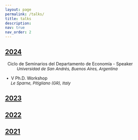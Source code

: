 ```yaml
---
layout: page
permalink: /talks/
title: talks
description:
nav: true
nav_order: 2
---
```


<div class="projects">
  <a id="2024" href="javascript:void(0);" onclick="toggleVisibility('2024-content')">
    <h2 class="category"> 2024 </h2>
  </a>
</div>

<!-- 2024 -->
<div id="2024-content" style="display: block;">
  
  <p style="padding-left: 30px;"> <i class="fa-solid fa-person-chalkboard" style="color: var(--global-theme-color); margin-left: -30px;"></i>&nbsp; Ciclo de Seminarios del Departamento de Economía - <span style="color: var(--global-theme-color);">Speaker</span>
    <br>
  <span style="font-size:10pt;">&nbsp;&nbsp;<i class="fa-solid fa-location-dot" style="color: var(--global-theme-color); margin-left: -10px;"></i>&nbsp;&nbsp; <i>Universidad de San Andrés, Buenos Aires, Argentina</i></span> </p>
  
  <p style="padding-left: 10px;"> &nbsp;<span style="margin-left: -10px; color: var(--global-theme-color);">•</span>&nbsp; &#8548; Ph.D. Workshop
    <br>
  <span style="font-size:10pt;">&nbsp;&nbsp;<i class="fa-solid fa-location-dot" style="color: var(--global-theme-color); margin-left: -10px;"></i>&nbsp;&nbsp; <i >Le Sparne, Pitigliano (GR), Italy</i></span> </p>

</div>
<!-- end -->

<div class="projects">
  <a id="2023" href="javascript:void(0);" onclick="toggleVisibility('2023-content')">
    <h2 class="category"> 2023 </h2>
  </a>
</div>

<!-- 2023 -->
<div id="2023-content" style="display: none;">

  <p style="padding-left: 10px;"> <span style="margin-left: -10px; color: var(--global-theme-color);">•</span> &#8547; Ph.D. Workshop - <span style="color: var(--global-theme-color);">Speaker</span> <br> <i style="font-size:10pt;">Le Sparne, Pitigliano (GR), Italy</i></p>
  
  <p style="padding-left: 10px;"> <span style="margin-left: -10px; color: var(--global-theme-color);">•</span> SAsCA Ph.D. Conference in Economics - <span style="color: var(--global-theme-color);">Speaker and discussant</span> <br> <i style="font-size:10pt;">University of Sassari, Sassari, Italy</i></p>
  
  <p style="padding-left: 10px;"> <span style="margin-left: -10px; color: var(--global-theme-color);">•</span> Workshop for Ph.D. Students In Economentrics and Empirical Economics (WEEE) - <span style="color: var(--global-theme-color);">Speaker</span> <br> <i style="font-size:10pt;">Bertinoro (FC), Italy</i></p>
  
  <p style="padding-left: 10px;"> <span style="margin-left: -10px; color: var(--global-theme-color);">•</span> Third Year Ph.D. Forum - <span style="color: var(--global-theme-color);">Speaker</span> <br> <i style="font-size:10pt;">University of Bologna, Bologna, Italy</i> </p>
  
  <p style="padding-left: 10px;"> <span style="margin-left: -10px; color: var(--global-theme-color);">•</span> Presentation of <i>"A Modern Guide to the Economics of Crime"</i> by P. Buonanno, P. Vanin, and J. Vargas (Elgar, 2022) - <span style="color: var(--global-theme-color);">Discussant</span> <br> <i style="font-size:10pt;">“Walter Bigiavi” Library, Bologna, Italy</i> </p>

</div>
<!-- end -->

<div class="projects">
  <a id="2022" href="javascript:void(0);" onclick="toggleVisibility('2022-content')">
    <h2 class="category"> 2022 </h2>
  </a>
</div>

<!-- 2022 -->
<div id="2022-content" style="display: none;">

  <p style="padding-left: 10px;"> <span style="margin-left: -10px; color: var(--global-theme-color);">•</span> WiP Seminar - <span style="color: var(--global-theme-color);">Speaker</span> <br> <i style="font-size:10pt;">University of Bologna, Bologna, Italy</i> </p>
  
  <p style="padding-left: 10px"> <span style="margin-left: -10px; color: var(--global-theme-color);">•</span> &#8546; Ph.D. Workshop - <span style="color: var(--global-theme-color);">Speaker</span> <br> <i style="font-size:10pt;">Le Sparne, Pitigliano (GR), Italy</i> </p>
  
  <p style="padding-left: 10px;"> <span style="margin-left: -10px; color: var(--global-theme-color);">•</span> Second Year Ph.D. Forum - <span style="color: var(--global-theme-color);">Speaker</span> <br> <i style="font-size:10pt;">University of Bologna, Bologna, Italy</i> </p>

</div>
<!-- end -->

<div class="projects">
  <a id="2021" href="javascript:void(0);" onclick="toggleVisibility('2021-content')">
    <h2 class="category"> 2021 </h2>
  </a>
</div>

<!-- 2021 -->
<div id="2021-content" style="display: none;">

  <p style="padding-left: 10px;"> <span style="margin-left: -10px;color: var(--global-theme-color);">•</span> &#8545; Ph.D. Workshop - <span style="color: var(--global-theme-color);">Speaker</span> <br> <i style="font-size:10pt;">Le Sparne, Pitigliano (GR), Italy</i> </p>
  
  <p style="padding-left: 10px;"> <span style="margin-left: -10px; color: var(--global-theme-color);">•</span> First Year Ph.D. Forum - <span style="color: var(--global-theme-color);">Speaker</span> <br> <i style="font-size:10pt;">University of Bologna, Bologna, Italy</i> </p>
  
  <p style="padding-left: 10px;"> <span style="margin-left: -10px; color: var(--global-theme-color);">•</span> First Year Ph.D. Poster Session - <span style="color: var(--global-theme-color);">Speaker</span> <br> <i style="font-size:10pt;">University of Bologna, Bologna, Italy</i> </p>

</div>
<!-- end -->

<!-- Inline script -->
<script>
  function toggleVisibility(id) {
    var content = document.getElementById(id);
    if (content.style.display === "none") {
      content.style.display = "block";
    } else {
      content.style.display = "none";
    }
  }
</script>
